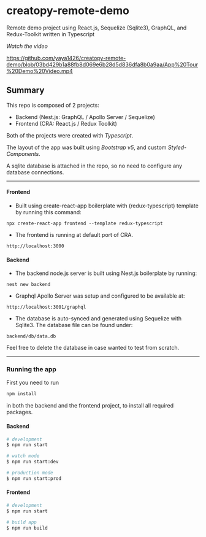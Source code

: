 # creatopy-remote-demo

Remote demo project using React.js, Sequelize (Sqlite3), GraphQL, and Redux-Toolkit written in Typescript

_Watch the video_

https://github.com/yaya1426/creatopy-remote-demo/blob/03bd429b1a88fb8d069e6b28d5d836dfa8b0a9aa/App%20Tour%20Demo%20Video.mp4

## Summary

This repo is composed of 2 projects:

- Backend (Nest.js: GraphQL / Apollo Server / Sequelize)
- Frontend (CRA: React.js / Redux Toolkit)

Both of the projects were created with _Typescript_.

The layout of the app was built using _Bootstrap v5_, and custom _Styled-Components_.

A sqlite database is attached in the repo, so no need to configure any database connections.

---

#### Frontend

- Built using create-react-app boilerplate with (redux-typescript) template by running this command:

`npx create-react-app frontend --template redux-typescript`

- The frontend is running at default port of CRA.

`http://localhost:3000`

#### Backend

- The backend node.js server is built using Nest.js boilerplate by running:

`nest new backend`

- Graphql Apollo Server was setup and configured to be available at:

`http://localhost:3001/graphql`

- The database is auto-synced and generated using Sequelize with Sqlite3. The database file can be found under:

`backend/db/data.db`

Feel free to delete the database in case wanted to test from scratch.

---

### Running the app

First you need to run

```bash
npm install
```

in both the backend and the frontend project, to install all required packages.

#### Backend

```bash
# development
$ npm run start

# watch mode
$ npm run start:dev

# production mode
$ npm run start:prod
```

#### Frontend

```bash
# development
$ npm run start

# build app
$ npm run build
```
